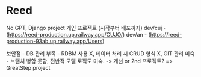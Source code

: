 # Reed
No GPT, Django project
개인 프로젝트 (시작부터 배포까지)
dev/cuj - (https://reed-production.up.railway.app/CUJO/)
dev/an - (https://reed-production-93ab.up.railway.app/Users)

보안점 - DB 관리 부족 - RDBM 사용 X, 데이터 처리 시 CRUD 형식 X, GIT 관리 미숙 - 브랜치 병합 못함, 전반적 모델 로직도 미숙.
 -> 개선 or 2nd 프로젝트? => GreatStep project 
